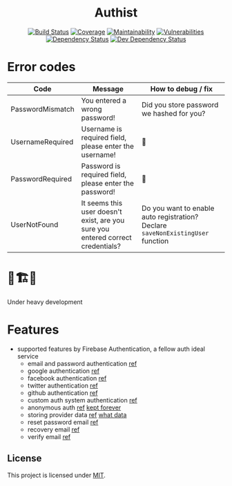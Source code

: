<div align="center">


# Authist
[![Build Status](https://img.shields.io/travis/com/AckeeCZ/authist/master.svg?style=flat-square)](https://travis-ci.com/AckeeCZ/authist)
[![Coverage](https://img.shields.io/codecov/c/github/AckeeCZ/authist?style=flat-square)](https://codecov.io/gh/AckeeCZ/authist)
[![Maintainability](https://img.shields.io/codeclimate/maintainability/AckeeCZ/authist.svg?style=flat-square)](https://codeclimate.com/github/AckeeCZ/authist)
[![Vulnerabilities](https://img.shields.io/snyk/vulnerabilities/github/AckeeCZ/authist.svg?style=flat-square)](https://snyk.io/test/github/AckeeCZ/authist?targetFile=package.json)
[![Dependency Status](https://img.shields.io/david/AckeeCZ/authist.svg?style=flat-square)](https://david-dm.org/AckeeCZ/authist)
[![Dev Dependency Status](https://img.shields.io/david/dev/AckeeCZ/authist.svg?style=flat-square)](https://david-dm.org/AckeeCZ/authist?type=dev)

</div>

# Error codes
| Code | Message | How to debug / fix |
|---|---|---|
| PasswordMismatch | You entered a wrong password! | Did you store password we hashed for you? |
| UsernameRequired | Username is required field, please enter the username! | :thinking: |
| PasswordRequired | Password is required field, please enter the password! | :thinking: |
| UserNotFound | It seems this user doesn't exist, are you sure you entered correct credentials? | Do you want to enable auto registration? Declare `saveNonExistingUser` function |

# 🚧🏗️🚧
Under heavy development

# Features
- supported features by Firebase Authentication, a fellow auth ideal service
    - email and password authentication [ref](https://firebase.google.com/docs/auth)
    - google authentication [ref](https://firebase.google.com/docs/auth)
    - facebook authentication [ref](https://firebase.google.com/docs/auth)
    - twitter authentication [ref](https://firebase.google.com/docs/auth)
    - github authentication [ref](https://firebase.google.com/docs/auth)
    - custom auth system authentication [ref](https://firebase.google.com/docs/auth)
    - anonymous auth [ref](https://firebase.google.com/docs/auth) [kept forever](https://stackoverflow.com/a/48776702/7224851)
    - storing provider data [ref](https://firebase.google.com/docs/auth/web/manage-users#get_a_users_provider-specific_profile_information) [what data](https://firebase.google.com/docs/reference/js/firebase.User#providerdata)
    - reset password email [ref](https://firebase.google.com/docs/auth/custom-email-handler)
    - recovery email [ref](https://firebase.google.com/docs/auth/custom-email-handler)
    - verify email [ref](https://firebase.google.com/docs/auth/custom-email-handler)


## License

This project is licensed under [MIT](./LICENSE).
